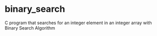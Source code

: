 # binary_search
C program that searches for an integer element in an integer array with Binary Search Algorithm
